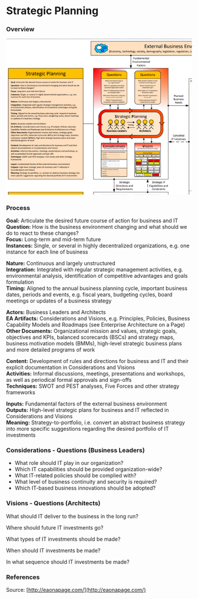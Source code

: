 # Strategic Planning

### Overview

![](../.gitbook/assets/ea_process_strategic_planning.png)

### Process

 **Goal:** Articulate the desired future course of action for business and IT  
**Question:** How is the business environment changing and what should we do to react to these changes?  
**Focus:** Long-term and mid-term future  
**Instances:** Single, or several in highly decentralized organizations, e.g. one instance for each line of business

 **Nature:** Continuous and largely unstructured  
**Integration:** Integrated with regular strategic management activities, e.g. environmental analysis, identification of competitive advantages and goals formulation  
**Timing:** Aligned to the annual business planning cycle, important business dates, periods and events, e.g. fiscal years, budgeting cycles, board meetings or updates of a business strategy

 **Actors:** Business Leaders and Architects  
**EA Artifacts:** Considerations and Visions, e.g. Principles, Policies, Business Capability Models and Roadmaps \(see Enterprise Architecture on a Page\)  
**Other Documents:** Organizational mission and values, strategic goals, objectives and KPIs, balanced scorecards \(BSCs\) and strategy maps, business motivation models \(BMMs\), high-level strategic business plans and more detailed programs of work

 **Content:** Development of rules and directions for business and IT and their explicit documentation in Considerations and Visions  
**Activities:** Informal discussions, meetings, presentations and workshops, as well as periodical formal approvals and sign-offs  
**Techniques:** SWOT and PEST analyses, Five Forces and other strategy frameworks

 **Inputs:** Fundamental factors of the external business environment  
**Outputs:** High-level strategic plans for business and IT reflected in Considerations and Visions  
**Meaning:** Strategy-to-portfolio, i.e. convert an abstract business strategy into more specific suggestions regarding the desired portfolio of IT investments

### Considerations - Questions \(Business Leaders\)

* What role should IT play in our organization?
* Which IT capabilities should be provided organization-wide?
* What IT-related policies should be complied with?
* What level of business continuity and security is required?
* Which IT-based business innovations should be adopted?

### Visions - Questions \(Architects\)

What should IT deliver to the business in the long run?

Where should future IT investments go?

What types of IT investments should be made?

When should IT investments be made?

In what sequence should IT investments be made?

### References

Source: [http://eaonapage.com/](http://eaonapage.com/)

